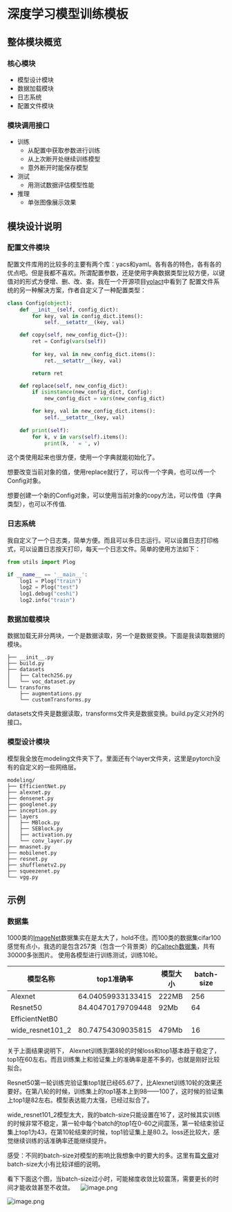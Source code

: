 # 深度学习模型训练模板

## 整体模块概览
### 核心模块

- 模型设计模块
- 数据加载模块
- 日志系统
- 配置文件模块

### 模块调用接口

- 训练
  - 从配置中获取参数进行训练
  - 从上次断开处继续训练模型
  - 意外断开时能保存模型
- 测试
  - 用测试数据评估模型性能
- 推理
  - 单张图像展示效果


## 模块设计说明

### 配置文件模块
配置文件库用的比较多的主要有两个库：yacs和yaml。各有各的特色，各有各的优点吧。但是我都不喜欢。所谓配置参数，还是使用字典数据类型比较方便，以键值对的形式方便增、删、改、查。我在一个开源项目[yolact](https://github.com/dbolya/yolact)中看到了 配置文件系统的另一种解决方案，作者自定义了一种配置类型：

```python
class Config(object):
    def __init__(self, config_dict):
        for key, val in config_dict.items():
            self.__setattr__(key, val)

    def copy(self, new_config_dict={}):
        ret = Config(vars(self))
        
        for key, val in new_config_dict.items():
            ret.__setattr__(key, val)

        return ret

    def replace(self, new_config_dict):
        if isinstance(new_config_dict, Config):
            new_config_dict = vars(new_config_dict)

        for key, val in new_config_dict.items():
            self.__setattr__(key, val)
    
    def print(self):
        for k, v in vars(self).items():
            print(k, ' = ', v)
```

这个类使用起来也很方便，使用一个字典就能初始化了。

想要改变当前对象的值，使用replace就行了，可以传一个字典，也可以传一个Config对象。

想要创建一个新的Config对象，可以使用当前对象的copy方法，可以传值（字典类型），也可以不传值.

### 日志系统

我自定义了一个日志类，简单方便。而且可以多日志运行。可以设置日志打印格式，可以设置日志按天打印，每天一个日志文件。简单的使用方法如下：

```python
from utils import Plog

if __name__ == '__main__':
    log1 = Plog("train")
    log2 = Plog("test")
    log1.debug("ceshi")
    log2.info("train")
```

### 数据加载模块
数据加载无非分两块，一个是数据读取，另一个是数据变换。下面是我读取数据的模块。

```shell
├── __init__.py
├── build.py
├── datasets
│   ├── Caltech256.py
│   └── voc_dataset.py
└── transforms
    ├── augmentations.py
    └── customTransforms.py
```

datasets文件夹是数据读取，transforms文件夹是数据变换。build.py定义对外的接口。

### 模型设计模块

模型我全放在modeling文件夹下了。里面还有个layer文件夹，这里是pytorch没有的自定义的一些网络层。

```shell
modeling/
├── EfficientNet.py
├── alexnet.py
├── densenet.py
├── googlenet.py
├── inception.py
├── layers
│   ├── MBlock.py
│   ├── SEBlock.py
│   ├── activation.py
│   └── conv_layer.py
├── mnasnet.py
├── mobilenet.py
├── resnet.py
├── shufflenetv2.py
├── squeezenet.py
└── vgg.py
```


## 示例
### 数据集
1000类的[ImageNet](https://www.zhihu.com/question/273633408/answer/369134332)数据集实在是太大了，hold不住。而100类的数据集cifar100感觉有点小，我选的是包含257类（包含一个背景类）的[Caltech数据集](https://github.com/whuhit/caltech-256)，共有30000多张图片。
使用各模型进行训练测试，训练10轮。

| 模型名称 | top1准确率 | 模型大小 | batch-size |
| --- | --- | --- | --- |
| Alexnet | 64.04059933133415 | 222MB | 256 |
| Resnet50 | 84.40470179709448 | 92Mb | 64 |
| EfficientNetB0 |  |  |  |
| wide_resnet101_2 | 80.74754309035815 | 479Mb | 16 |
|  |  |  |  |



关于上面结果说明下，
Alexnet训练到第8轮的时候loss和top1基本趋于稳定了，top1在60左右。而且训练集上和验证集上的准确率是差不多的，也就是刚好比较拟合。

Resnet50第一轮训练完验证集top1就已经65.67了，比Alexnet训练10轮的效果还要好。在第八轮的时候，训练集上的top1基本上到98——100了，这时候的验证集上top1是82左右。模型表达能力太强，已经过拟合了。

wide_resnet101_2模型太大，我的batch-size只能设置在16了，这时候其实训练的时候非常不稳定，第一轮中每个batch的top1在0-60之间震荡，第一轮结束验证集上top1为43，在第10轮结束的时候，top1验证集上是80.2。loss还比较大，感觉继续训练的话准确率还能继续提升。

感受：不同的batch-size对模型的影响比我想象中的要大的多。这里有篇[文章](https://www.zhihu.com/question/32673260/answer/71137399)对batch-size大小有比较详细的说明。

看下下面这个图，当batch-size过小时，可能梯度收敛比较震荡，需要更长的时间才能收敛甚至不收敛。
   ![image.png](https://cdn.nlark.com/yuque/0/2019/png/655017/1577428589956-6b3d7ee1-7824-43c0-b4da-dfe3178adaa7.png#align=left&display=inline&height=251&name=image.png&originHeight=501&originWidth=720&size=388136&status=done&style=none&width=360)

![image.png](https://cdn.nlark.com/yuque/0/2019/png/655017/1577428565309-fec68085-b3de-4930-bce6-02e67f899980.png#align=left&display=inline&height=166&name=image.png&originHeight=332&originWidth=1382&size=67152&status=done&style=none&width=691)



